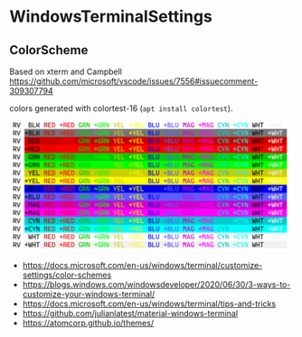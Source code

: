 # WindowsTerminalSettings

## ColorScheme

Based on xterm and Campbell https://github.com/microsoft/vscode/issues/7556#issuecomment-309307794

colors generated with colortest-16 (`apt install colortest`).

![](/screenshot.png)

- https://docs.microsoft.com/en-us/windows/terminal/customize-settings/color-schemes
- https://blogs.windows.com/windowsdeveloper/2020/06/30/3-ways-to-customize-your-windows-terminal/
- https://docs.microsoft.com/en-us/windows/terminal/tips-and-tricks
- https://github.com/julianlatest/material-windows-terminal
- https://atomcorp.github.io/themes/
